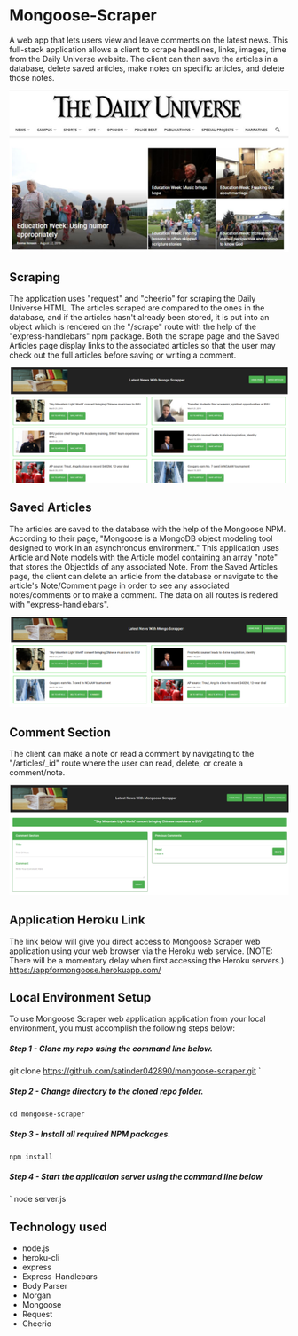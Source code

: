 # Mongoose-Scraper
A web app that lets users view and leave comments on the latest news.
This full-stack application allows a client to scrape headlines, links, images, time from the Daily Universe website. The client can then save the articles in a database, delete saved articles, make notes on specific articles, and delete those notes.

![alt text](https://github.com/satinder042890/mongoose-scraper/blob/master/public/css/images/dailyuniverse.JPG)



## Scraping
The application uses "request" and "cheerio" for scraping the Daily Universe HTML. The articles scraped are compared to the ones in the database, and if the articles hasn't already been stored, it is put into an object which is rendered on the "/scrape" route with the help of the "express-handlebars" npm package. Both the scrape page and the Saved Articles page display links to the associated articles so that the user may check out the full articles before saving or writing a comment.

![alt text](https://github.com/satinder042890/mongoose-scraper/blob/master/public/css/images/scrape.png)


## Saved Articles
The articles are saved to the database with the help of the Mongoose NPM. According to their page, "Mongoose is a MongoDB object modeling tool designed to work in an asynchronous environment." This application uses Article and Note models with the Article model containing an array "note" that stores the ObjectIds of any associated Note. From the Saved Articles page, the client can delete an article from the database or navigate to the article's Note/Comment page in order to see any associated notes/comments or to make a comment. The data on all routes is redered with "express-handlebars".

![alt text](https://github.com/satinder042890/mongoose-scraper/blob/master/public/css/images/saved.png)


## Comment Section
The client can make a note or read a comment by navigating to the "/articles/_id" route where the user can read, delete, or create a comment/note.

![alt text](https://github.com/satinder042890/mongoose-scraper/blob/master/public/css/images/comment.png)


## Application Heroku Link
The link below will give you direct access to Mongoose Scraper web application using your web browser via the Heroku web service. (NOTE: There will be a momentary delay when first accessing the Heroku servers.)
https://appformongoose.herokuapp.com/

## Local Environment Setup
To use Mongoose Scraper web application application from your local environment, you must accomplish the following steps below:

##### Step 1 - Clone my repo using the command line below.

git clone https://github.com/satinder042890/mongoose-scraper.git
`

##### Step 2 - Change directory to the cloned repo folder.
`
cd mongoose-scraper
`
##### Step 3 - Install all required NPM packages.
`
npm install
`
##### Step 4 - Start the application server using the command line below
`
node server.js

## Technology used

* node.js
* heroku-cli 
* express
* Express-Handlebars 
* Body Parser
* Morgan
* Mongoose
* Request 
* Cheerio 
